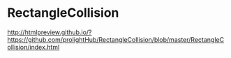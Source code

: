 # RectangleCollision
http://htmlpreview.github.io/?https://github.com/prolightHub/RectangleCollision/blob/master/RectangleCollision/index.html

